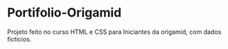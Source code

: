# Portifolio-Origamid
Projeto feito no curso HTML e CSS para Iniciantes da origamid, com dados fictícios.
